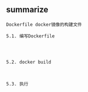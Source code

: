 ## summarize 

    Dockerfile docker镜像的构建文件
     
    5.1. 编写Dockerfile
    
    
    
    
    5.2. docker build
    
    
    
    5.3. 执行